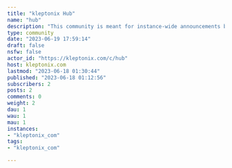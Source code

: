 ```yaml
---
title: "kleptonix Hub" 
name: "hub"
description: "This community is meant for instance-wide announcements by admins.General questions and posts (as long as they pertain to the instance and/or Lemmy) are also allowed here.Suggestions on how to better the instance and recommendations are welcome."
type: community
date: "2023-06-19 17:59:14"
draft: false
nsfw: false
actor_id: "https://kleptonix.com/c/hub"
host: kleptonix.com
lastmod: "2023-06-18 01:30:44"
published: "2023-06-18 01:12:56"
subscribers: 2
posts: 2
comments: 0
weight: 2
dau: 1
wau: 1
mau: 1
instances:
- "kleptonix_com"
tags: 
- "kleptonix_com"

---
```


